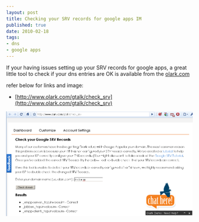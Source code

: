 ```yaml
--- 
layout: post
title: Checking your SRV records for google apps IM
published: true
date: 2010-02-18
tags: 
- dns
- google apps
---
```

If your having issues setting up your SRV records for google apps, 
a great little tool to check if your dns entries are OK is available from the [olark.com](http://www.olark.com/gtalk/check_srv)

refer below for links and image:

* [http://www.olark.com/gtalk/check_srv](http://www.olark.com/gtalk/check_srv)

![](/img/olark-srv.png)
